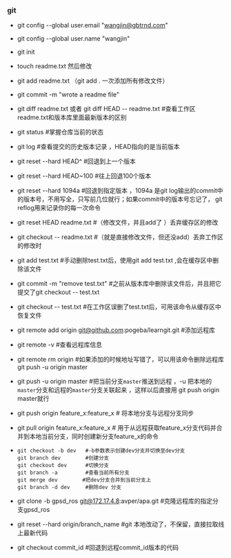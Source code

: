 ### git

- git config --global user.email "wangjin@gbtrnd.com"

- git config --global user.name "wangjin"

-  git init

- touch readme.txt  然后修改

- git add readme.txt      （git add .  一次添加所有修改文件）

- git commit -m "wrote a readme file"

- git diff readme.txt   或者 git diff HEAD -- readme.txt   #查看工作区readme.txt和版本库里面最新版本的区别 

- git status       #掌握仓库当前的状态 

- git log           #查看提交的历史版本记录  ，HEAD指向的是当前版本

- git reset --hard HEAD^     #回退到上一个版本

- git reset --hard HEAD~100   #往上回退100个版本

- git reset --hard 1094a          #回退到指定版本 ，1094a 是git log输出的commit中的版本号，不用写全，只写前几位就行；如果commit中的版本号忘记了， git reflog用来记录你的每一次命令 

- git reset HEAD readme.txt    #（修改文件，并且add了 ）丢弃缓存区的修改    

- git checkout -- readme.txt    #（就是直接修改文件，但还没add）丢弃工作区的修改时   

- git add test.txt      #手动删除test.txt后，使用git add test.txt ,会在缓存区中删除该文件  

- git commit -m "remove test.txt"     #之前从版本库中删除该文件后，并且把它提交了git checkout -- test.txt

- git checkout -- test.txt     #在工作区误删了test.txt后，可用该命令从缓存区中恢复文件

- git remote add origin git@github.com:pogeba/learngit.git     #添加远程库

-   git remote -v                   #查看远程库信息 

-  git remote rm origin          #如果添加的时候地址写错了，可以用该命令删除远程库 git push -u origin master

- git push -u origin master  #把当前分支`master`推送到远程 ，-u 把本地的`master`分支和远程的`master`分支关联起来 ，这样以后直接用 git push origin master就行


- git push origin feature_x:feature_x     # 将本地分支与远程分支同步
- git pull origin feature_x:feature_x    # 用于从远程获取feature_x分支代码并合并到本地当前分支，同时创建新分支feature_x的命令

- ```
  git checkout -b dev   #-b参数表示创建dev分支并切换至dev分支
  git branch dev        #创建分支
  git checkout dev      #切换分支
  git branch -a         #查看当前所有分支
  git merge dev        #把dev分支合并到当前分支上
  git branch -d dev     #删除dev 分支
  ```

- git clone -b gpsd_ros git@172.17.4.8:avper/apa.git     #克隆远程库的指定分支gpsd_ros

-   git reset --hard origin/branch_name      #git 本地改动了，不保留，直接拉取线上最新代码


-   git checkout commit_id                #回退到远程commit_id版本的代码


  

## 